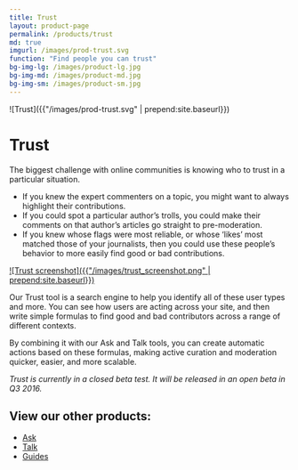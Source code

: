 ```yaml
---
title: Trust
layout: product-page
permalink: /products/trust
md: true
imgurl: /images/prod-trust.svg
function: "Find people you can trust"
bg-img-lg: /images/product-lg.jpg
bg-img-md: /images/product-md.jpg
bg-img-sm: /images/product-sm.jpg
---
```


![Trust]({{"/images/prod-trust.svg" | prepend:site.baseurl}})

# Trust

The biggest challenge with online communities is knowing who to trust in a particular situation.

* If you knew the expert commenters on a topic, you might want to always highlight their contributions. 
* If you could spot a particular author’s trolls, you could make their comments on that author’s articles go straight to pre-moderation. 
* If you knew whose flags were most reliable, or whose ‘likes’ most matched those of your journalists, then you could use these people’s behavior to more easily find good or bad contributions.

[![Trust screenshot]({{"/images/trust_screenshot.png" | prepend:site.baseurl}})](/images/trust_screenshot.png "[IMAGE] A screenshot of our Trust product, showing a column of Filters and a list of users")

Our Trust tool is a search engine to help you identify all of these user types and more. You can see how users are acting across your site, and then write simple formulas to find good and bad contributors across a range of different contexts. 

By combining it with our Ask and Talk tools, you can create automatic actions based on these formulas, making active curation and moderation quicker, easier, and more scalable.

*Trust is currently in a closed beta test. It will be released in an open beta in Q3 2016.* 


## View our other products:
* [Ask](/products/ask.html)
* [Talk](/products/talk.html)
* [Guides](/products/guides.html)

